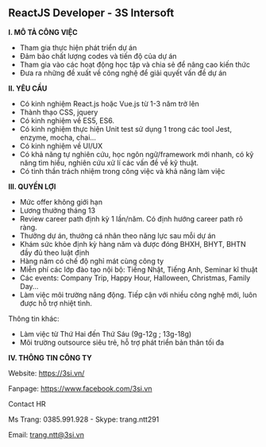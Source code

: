 ReactJS Developer - 3S Intersoft
---
**I. MÔ TẢ CÔNG VIỆC**

- Tham gia thực hiện phát triển dự án
- Đảm bảo chất lượng codes và tiến độ của dự án
- Tham gia vào các hoạt động học tập và chia sẻ để nâng cao kiến thức
- Đưa ra những đề xuất về công nghệ để giải quyết vấn đề dự án

**II. YÊU CẦU**
- Có kinh nghiệm React.js hoặc Vue.js từ 1-3 năm trở lên
- Thành thạo CSS, jquery
- Có kinh nghiệm về ES5, ES6.
- Có kinh nghiệm thực hiện Unit test sử dụng 1 trong các tool Jest, enzyme, mocha, chai...
- Có kinh nghiệm về UI/UX
- Có khả năng tự nghiên cứu, học ngôn ngữ/framework mới nhanh, có kỹ năng tìm hiểu, nghiên cứu xử lí các vấn đề về kỹ thuật.
- Có tinh thần trách nhiệm trong công việc và khả năng làm việc

**III. QUYỀN LỢI**
- Mức offer không giới hạn 
- Lương thưởng tháng 13
- Review career path định kỳ 1 lần/năm. Có định hướng career path rõ ràng.
- Thưởng dự án, thưởng cá nhân theo năng lực sau mỗi dự án
- Khám sức khỏe định kỳ hàng năm và được đóng BHXH, BHYT, BHTN đầy đủ theo luật định
- Hàng năm có chế độ nghỉ mát cùng công ty
- Miễn phí các lớp đào tạo nội bộ: Tiếng Nhật, Tiếng Anh, Seminar kĩ thuật
- Các events: Company Trip, Happy Hour, Halloween, Christmas, Family Day…
- Làm việc môi trường năng động. Tiếp cận với nhiều công nghệ mới, luôn được hỗ trợ nhiệt tình.

Thông tin khác:
- Làm việc từ Thứ Hai đến Thứ Sáu (9g-12g ; 13g-18g)
- Môi trường outsource siêu trẻ, hỗ trợ phát triển bản thân tối đa

**IV. THÔNG TIN CÔNG TY**

Website: https://3si.vn/ 

Fanpage: https://www.facebook.com/3si.vn

Contact HR

Ms Trang: 0385.991.928 - Skype: trang.ntt291

Email: trang.ntt@3si.vn
